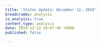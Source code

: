 ```yaml
---
title: 'States Update: December 12, 2018'
breadcrumbs: analysis
is_analysis: true
content_type: analysis
date: 2018-12-12 16:07:40 +0000
published: false

---
```

